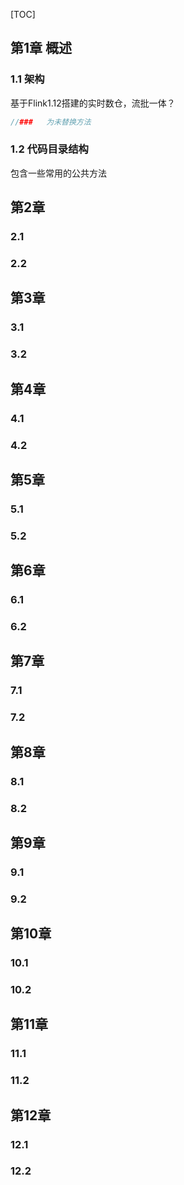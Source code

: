 [TOC]

## 第1章 概述

### 1.1 架构

基于Flink1.12搭建的实时数仓，流批一体？



```java
//###	为未替换方法

```



### 1.2 代码目录结构

包含一些常用的公共方法



## 第2章 

### 2.1



### 2.2



## 第3章 

### 3.1 



### 3.2



## 第4章 

### 4.1 



### 4.2 



## 第5章 

### 5.1



### 5.2



## 第6章 

### 6.1 



### 6.2



## 第7章 

### 7.1 



### 7.2 



## 第8章 

### 8.1



### 8.2



## 第9章 

### 9.1 



### 9.2



## 第10章 

### 10.1 



### 10.2 



## 第11章 

### 11.1



### 11.2



## 第12章 

### 12.1 



### 12.2

